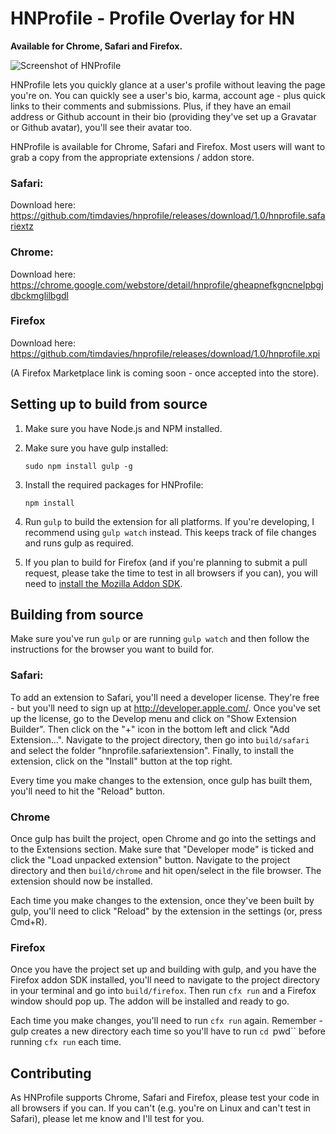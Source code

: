 # HNProfile - Profile Overlay for HN

**Available for Chrome, Safari and Firefox.**

![Screenshot of HNProfile](http://i.imgur.com/VROns8e.png)

HNProfile lets you quickly glance at a user's profile without leaving the page
you're on. You can quickly see a user's bio, karma, account age - plus quick
links to their comments and submissions. Plus, if they have an email address
or Github account in their bio (providing they've set up a Gravatar or Github
avatar), you'll see their avatar too.

HNProfile is available for Chrome, Safari and Firefox. Most users will want to
grab a copy from the appropriate extensions / addon store.

### Safari:

Download here: https://github.com/timdavies/hnprofile/releases/download/1.0/hnprofile.safariextz

### Chrome:

Download here: https://chrome.google.com/webstore/detail/hnprofile/gheapnefkgncnelpbgjdbckmglilbgdl

### Firefox

Download here: https://github.com/timdavies/hnprofile/releases/download/1.0/hnprofile.xpi

(A Firefox Marketplace link is coming soon - once accepted into the store).

## Setting up to build from source

1. Make sure you have Node.js and NPM installed.

1. Make sure you have gulp installed:

    `sudo npm install gulp -g`

1. Install the required packages for HNProfile:

    `npm install`

1. Run `gulp` to build the extension for all platforms. If you're developing,
  I recommend using `gulp watch` instead. This keeps track of file changes
  and runs gulp as required.

1. If you plan to build for Firefox (and if you're planning to submit a pull
  request, please take the time to test in all browsers if you can), you will
  need to [install the Mozilla Addon SDK](https://developer.mozilla.org/en-US/Add-ons/SDK/Tutorials/Installation).

## Building from source
Make sure you've run `gulp` or are running `gulp watch` and then follow the
instructions for the browser you want to build for.

### Safari:
To add an extension to Safari, you'll need a developer license. They're free -
but you'll need to sign up at http://developer.apple.com/. Once you've set up
the license, go to the Develop menu and click on "Show Extension Builder". Then
click on the "+" icon in the bottom left and click "Add Extension...". Navigate
to the project directory, then go into `build/safari` and select the folder
"hnprofile.safariextension". Finally, to install the extension, click on the
"Install" button at the top right.

Every time you make changes to the extension, once gulp has built them, you'll
need to hit the "Reload" button.

### Chrome
Once gulp has built the project, open Chrome and go into the settings and to
the Extensions section. Make sure that "Developer mode" is ticked and click the
"Load unpacked extension" button. Navigate to the project directory and then
`build/chrome` and hit open/select in the file browser. The extension should
now be installed.

Each time you make changes to the extension, once they've been built by gulp,
you'll need to click "Reload" by the extension in the settings (or, press
Cmd+R).

### Firefox
Once you have the project set up and building with gulp, and you have the
Firefox addon SDK installed, you'll need to navigate to the project directory
in your terminal and go into `build/firefox`. Then run `cfx run` and a Firefox
window should pop up. The addon will be installed and ready to go.

Each time you make changes, you'll need to run `cfx run` again. Remember - gulp
creates a new directory each time so you'll have to run `cd `pwd`` before
running `cfx run` each time.

## Contributing

As HNProfile supports Chrome, Safari and Firefox, please test your code in all
browsers if you can. If you can't (e.g. you're on Linux and can't test in
Safari), please let me know and I'll test for you.
